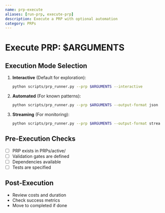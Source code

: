 ```yaml
---
name: prp-execute
aliases: [run-prp, execute-prp]
description: Execute a PRP with optional automation
category: PRPs
---
```


# Execute PRP: $ARGUMENTS

## Execution Mode Selection

1. **Interactive** (Default for exploration):
   ```bash
   python scripts/prp_runner.py --prp $ARGUMENTS --interactive
   ```

2. **Automated** (For known patterns):
   ```bash
   python scripts/prp_runner.py --prp $ARGUMENTS --output-format json
   ```

3. **Streaming** (For monitoring):
   ```bash
   python scripts/prp_runner.py --prp $ARGUMENTS --output-format stream-json
   ```

## Pre-Execution Checks
- [ ] PRP exists in PRPs/active/
- [ ] Validation gates are defined
- [ ] Dependencies available
- [ ] Tests are specified

## Post-Execution
- Review costs and duration
- Check success metrics
- Move to completed if done
